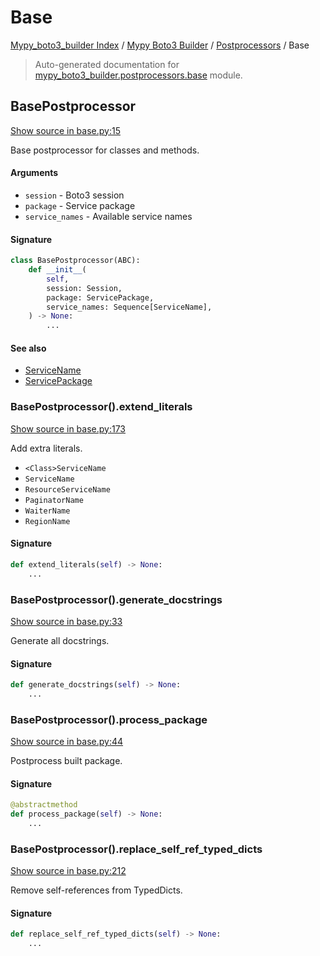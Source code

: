 # Base

[Mypy_boto3_builder Index](../../README.md#mypy_boto3_builder-index) /
[Mypy Boto3 Builder](../index.md#mypy-boto3-builder) /
[Postprocessors](./index.md#postprocessors) /
Base

> Auto-generated documentation for [mypy_boto3_builder.postprocessors.base](https://github.com/youtype/mypy_boto3_builder/blob/main/mypy_boto3_builder/postprocessors/base.py) module.

## BasePostprocessor

[Show source in base.py:15](https://github.com/youtype/mypy_boto3_builder/blob/main/mypy_boto3_builder/postprocessors/base.py#L15)

Base postprocessor for classes and methods.

#### Arguments

- `session` - Boto3 session
- `package` - Service package
- `service_names` - Available service names

#### Signature

```python
class BasePostprocessor(ABC):
    def __init__(
        self,
        session: Session,
        package: ServicePackage,
        service_names: Sequence[ServiceName],
    ) -> None:
        ...
```

#### See also

- [ServiceName](../service_name.md#servicename)
- [ServicePackage](../structures/service_package.md#servicepackage)

### BasePostprocessor().extend_literals

[Show source in base.py:173](https://github.com/youtype/mypy_boto3_builder/blob/main/mypy_boto3_builder/postprocessors/base.py#L173)

Add extra literals.

- `<Class>ServiceName`
- `ServiceName`
- `ResourceServiceName`
- `PaginatorName`
- `WaiterName`
- `RegionName`

#### Signature

```python
def extend_literals(self) -> None:
    ...
```

### BasePostprocessor().generate_docstrings

[Show source in base.py:33](https://github.com/youtype/mypy_boto3_builder/blob/main/mypy_boto3_builder/postprocessors/base.py#L33)

Generate all docstrings.

#### Signature

```python
def generate_docstrings(self) -> None:
    ...
```

### BasePostprocessor().process_package

[Show source in base.py:44](https://github.com/youtype/mypy_boto3_builder/blob/main/mypy_boto3_builder/postprocessors/base.py#L44)

Postprocess built package.

#### Signature

```python
@abstractmethod
def process_package(self) -> None:
    ...
```

### BasePostprocessor().replace_self_ref_typed_dicts

[Show source in base.py:212](https://github.com/youtype/mypy_boto3_builder/blob/main/mypy_boto3_builder/postprocessors/base.py#L212)

Remove self-references from TypedDicts.

#### Signature

```python
def replace_self_ref_typed_dicts(self) -> None:
    ...
```

